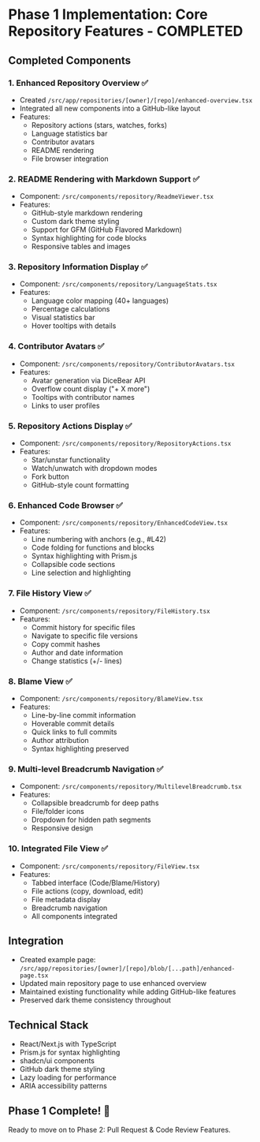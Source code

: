 # Phase 1 Implementation: Core Repository Features - COMPLETED

## Completed Components

### 1. Enhanced Repository Overview ✅
- Created `/src/app/repositories/[owner]/[repo]/enhanced-overview.tsx`
- Integrated all new components into a GitHub-like layout
- Features:
  - Repository actions (stars, watches, forks)
  - Language statistics bar
  - Contributor avatars
  - README rendering
  - File browser integration

### 2. README Rendering with Markdown Support ✅
- Component: `/src/components/repository/ReadmeViewer.tsx`
- Features:
  - GitHub-style markdown rendering
  - Custom dark theme styling
  - Support for GFM (GitHub Flavored Markdown)
  - Syntax highlighting for code blocks
  - Responsive tables and images

### 3. Repository Information Display ✅
- Component: `/src/components/repository/LanguageStats.tsx`
- Features:
  - Language color mapping (40+ languages)
  - Percentage calculations
  - Visual statistics bar
  - Hover tooltips with details

### 4. Contributor Avatars ✅
- Component: `/src/components/repository/ContributorAvatars.tsx`
- Features:
  - Avatar generation via DiceBear API
  - Overflow count display ("+ X more")
  - Tooltips with contributor names
  - Links to user profiles

### 5. Repository Actions Display ✅
- Component: `/src/components/repository/RepositoryActions.tsx`
- Features:
  - Star/unstar functionality
  - Watch/unwatch with dropdown modes
  - Fork button
  - GitHub-style count formatting

### 6. Enhanced Code Browser ✅
- Component: `/src/components/repository/EnhancedCodeView.tsx`
- Features:
  - Line numbering with anchors (e.g., #L42)
  - Code folding for functions and blocks
  - Syntax highlighting with Prism.js
  - Collapsible code sections
  - Line selection and highlighting

### 7. File History View ✅
- Component: `/src/components/repository/FileHistory.tsx`
- Features:
  - Commit history for specific files
  - Navigate to specific file versions
  - Copy commit hashes
  - Author and date information
  - Change statistics (+/- lines)

### 8. Blame View ✅
- Component: `/src/components/repository/BlameView.tsx`
- Features:
  - Line-by-line commit information
  - Hoverable commit details
  - Quick links to full commits
  - Author attribution
  - Syntax highlighting preserved

### 9. Multi-level Breadcrumb Navigation ✅
- Component: `/src/components/repository/MultilevelBreadcrumb.tsx`
- Features:
  - Collapsible breadcrumb for deep paths
  - File/folder icons
  - Dropdown for hidden path segments
  - Responsive design

### 10. Integrated File View ✅
- Component: `/src/components/repository/FileView.tsx`
- Features:
  - Tabbed interface (Code/Blame/History)
  - File actions (copy, download, edit)
  - File metadata display
  - Breadcrumb navigation
  - All components integrated

## Integration
- Created example page: `/src/app/repositories/[owner]/[repo]/blob/[...path]/enhanced-page.tsx`
- Updated main repository page to use enhanced overview
- Maintained existing functionality while adding GitHub-like features
- Preserved dark theme consistency throughout

## Technical Stack
- React/Next.js with TypeScript
- Prism.js for syntax highlighting
- shadcn/ui components
- GitHub dark theme styling
- Lazy loading for performance
- ARIA accessibility patterns

## Phase 1 Complete! 🎉

Ready to move on to Phase 2: Pull Request & Code Review Features.